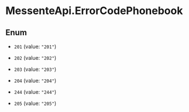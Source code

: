 # MessenteApi.ErrorCodePhonebook

## Enum


* `201` (value: `"201"`)

* `202` (value: `"202"`)

* `203` (value: `"203"`)

* `204` (value: `"204"`)

* `244` (value: `"244"`)

* `205` (value: `"205"`)


